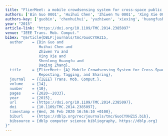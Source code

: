 ```yaml
---
title: "FlierMeet: a mobile crowdsensing system for cross-space public information reposting, tagging, and sharing"
authors: ['Bin Guo 0001', 'Huihui Chen', 'Zhiwen Yu 0001', 'Xing Xie 0001', 'Shenlong Huangfu', 'Daqing Zhang 0001']
authors-key: ['guobin', 'chenhuihui', 'yuzhiwen', 'xiexing', 'huangfushenlong', 'zhangdaqing']
year: "2015"
article-link: "https://doi.org/10.1109/TMC.2014.2385097"
venue: "IEEE Trans. Mob. Comput."
bibex: "@article{DBLP:journals/tmc/GuoCYXHZ15,
  author    = {Bin Guo and
               Huihui Chen and
               Zhiwen Yu and
               Xing Xie and
               Shenlong Huangfu and
               Daqing Zhang},
  title     = {FlierMeet: {A} Mobile Crowdsensing System for Cross-Space Public Information
               Reposting, Tagging, and Sharing},
  journal   = {{IEEE} Trans. Mob. Comput.},
  volume    = {14},
  number    = {10},
  pages     = {2020--2033},
  year      = {2015},
  url       = {https://doi.org/10.1109/TMC.2014.2385097},
  doi       = {10.1109/TMC.2014.2385097},
  timestamp = {Wed, 26 Feb 2020 16:56:10 +0100},
  biburl    = {https://dblp.org/rec/journals/tmc/GuoCYXHZ15.bib},
  bibsource = {dblp computer science bibliography, https://dblp.org}
}"
---
```

